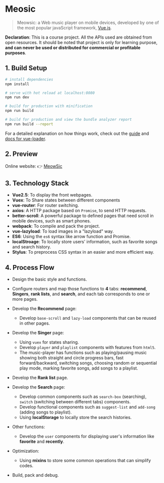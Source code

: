 # Meosic

> Meowsic: a Web music player on mobile devices, developed by one of the most popular javaScript framework, [Vue.js](https://vuejs.org/).



<strong>Declaration</strong>: This is a course project. All the APIs used are obtained from open resources. It should be noted that project is only for learning purpose,  <strong>and can never be used or distributed for commercial or profitable purposes</strong>.



## 1. Build Setup

``` bash
# install dependencies
npm install

# serve with hot reload at localhost:8080
npm run dev

# build for production with minification
npm run build

# build for production and view the bundle analyzer report
npm run build --report
```

For a detailed explanation on how things work, check out the [guide](http://vuejs-templates.github.io/webpack/) and [docs for vue-loader](http://vuejs.github.io/vue-loader).

## 2. Preview

Online website: 👉 [MeowSic](http://lionust.tech/music)



## 3.  Technology Stack

- **Vue2.5**: To display the front webpages.
- **Vuex**:  To Share states between different components
- **vue-router**: For router switching.
- **axios**: A HTTP package based on `Promise`,  to send HTTP requests.
- **better-scroll**: A powerful package to defined pages that need scroll in mobile devices, such as smart phones.
- **webpack**: To compile and pack the project.
- **vue-lazyload**: To load images in a "lazyload" way.
- **ES6**: Using the `es6` syntax like arrow function and Promise.
- **localStroage**: To locally store users' information, such as favorite songs and search history.
- **Stylus**: To preprocess CSS syntax in an easier and more efficient way.



## 4. Process Flow

- Design the basic style and functions.
- Configure routers and map those functions to **4** tabs: **recommend**, **Singers**, **rank lists**, and **search**, and each tab corresponds to one or more pages.


- Develop the **Recommend** page:
  - Develop `base-scroll` and `lazy-load` components that can be reused in other pages.
- Develop the **Singer** page:
  - Using `vuex` for states sharing.
  - Develop `player` and `playlist` components  with features  from `html5`. 
  - The music-player has functions such as playing/pausing music showing both straight and circle progress bars, fast forward/backward, switching songs, choosing random or sequential play mode, marking favorite songs, add songs to a playlist. 
  
  
- Develop the **Rank list** page.
- Develop the **Search** page:
  - Develop common components such as `search-box` (searching), `switch` (switching between different tabs) components.
  - Develop functional components such as `suggest-list` and `add-song` (adding songs to playlist).
  - Using **localStorage** to locally store the search histories.
  
  
- Other functions:
  - Develop the `user` components for displaying user's information like **favorite** and **recently**.
  
  
- Optimization:
  - Using **mixins** to store some common operations that can simplify codes.
  
  
- Build, pack and debug.

